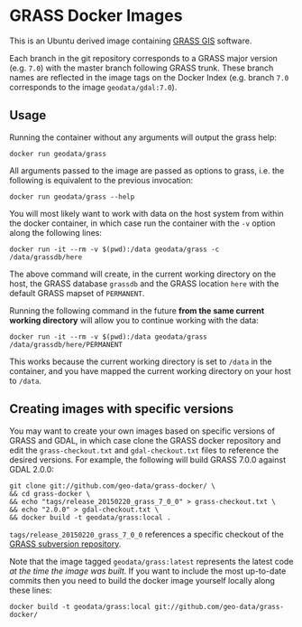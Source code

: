 # GRASS Docker Images

This is an Ubuntu derived image containing [GRASS GIS](http://grass.osgeo.org)
software.

Each branch in the git repository corresponds to a GRASS major version
(e.g. `7.0`) with the master branch following GRASS trunk. These branch names
are reflected in the image tags on the Docker Index (e.g. branch `7.0`
corresponds to the image `geodata/gdal:7.0`).

## Usage

Running the container without any arguments will output the grass help:

    docker run geodata/grass

All arguments passed to the image are passed as options to grass, i.e. the
following is equivalent to the previous invocation:

    docker run geodata/grass --help

You will most likely want to work with data on the host system from within the
docker container, in which case run the container with the `-v` option along the
following lines:

    docker run -it --rm -v $(pwd):/data geodata/grass -c /data/grassdb/here

The above command will create, in the current working directory on the host, the
GRASS database `grassdb` and the GRASS location `here` with the default GRASS
mapset of `PERMANENT`.

Running the following command in the future **from the same current working
directory** will allow you to continue working with the data:

    docker run -it --rm -v $(pwd):/data geodata/grass /data/grassdb/here/PERMANENT

This works because the current working directory is set to `/data` in
the container, and you have mapped the current working directory on your host to
`/data`.

## Creating images with specific versions

You may want to create your own images based on specific versions of GRASS and
GDAL, in which case clone the GRASS docker repository and edit the
`grass-checkout.txt` and `gdal-checkout.txt` files to reference the desired
versions.  For example, the following will build GRASS 7.0.0 against GDAL 2.0.0:

```
git clone git://github.com/geo-data/grass-docker/ \
&& cd grass-docker \
&& echo "tags/release_20150220_grass_7_0_0" > grass-checkout.txt \
&& echo "2.0.0" > gdal-checkout.txt \
&& docker build -t geodata/grass:local .
```

`tags/release_20150220_grass_7_0_0` references a specific checkout of the
[GRASS subversion repository](https://svn.osgeo.org/grass/grass/).

Note that the image tagged `geodata/grass:latest` represents the latest code *at
the time the image was built*. If you want to include the most up-to-date
commits then you need to build the docker image yourself locally along these
lines:

    docker build -t geodata/grass:local git://github.com/geo-data/grass-docker/
